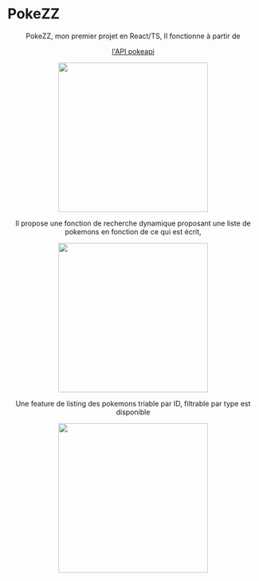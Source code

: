# PokeZZ
<div align="center">
PokeZZ, mon premier projet en React/TS,
Il fonctionne à partir de

 [l'API pokeapi](https://pokeapi.co/docs/v2)


<img src="https://github.com/user-attachments/assets/28811c86-8116-4416-92b6-384032b98b99" width=300/>

Il propose une fonction de recherche dynamique proposant une liste de pokemons en fonction de ce qui est écrit,

<img src="https://github.com/user-attachments/assets/f99d2585-6ab7-41d5-a7ce-ea585b3c0a46" width=300/>

Une feature de listing des pokemons triable par ID, filtrable par type est disponible

<img src="https://github.com/user-attachments/assets/9f4b293a-548f-468b-9fa9-5af2e8726437" width=300/>
</div>
